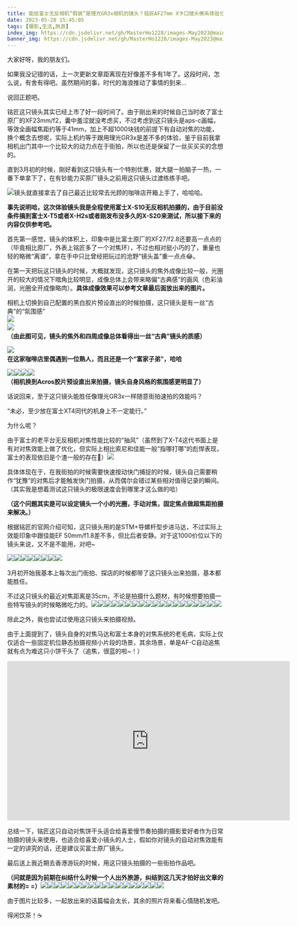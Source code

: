 ```yaml
---
title: 能给富士无反相机“假装”是理光GR3x相机的镜头？铭匠AF27mm X卡口镜头佛系体验分享
date: 2023-05-28 15:45:05
tags: [摄影,生活,旅游] 
index_img: https://cdn.jsdelivr.net/gh/MasterHo1228/images-May2023@main/IMG_1630.JPG 
banner_img: https://cdn.jsdelivr.net/gh/MasterHo1228/images-May2023@main/IMG_1630.JPG 
--- 
```


大家好呀，我的朋友们。

如果我没记错的话，上一次更新文章距离现在好像差不多有1年了。这段时间，怎么说，有舍有得吧。虽然期间的事，时代的海浪推动了事情的到来...

说回正题吧。

铭匠这只镜头其实已经上市了好一段时间了。由于刚出来的时候自己当时收了富士原厂的XF23mm/f2，囊中羞涩就没考虑买，不过考虑到这只镜头是aps-c画幅，等效全画幅焦距约等于41mm，加上不超1000块钱的前提下有自动对焦的功能，换个概念去想呢，实际上机约等于跟用理光GR3x是差不多的体验，鉴于目前我拿相机出门其中一个比较大的动力点在于街拍，所以也还是保留了一丝买买买的念想的。

直到3月初的时候，刚好看到这只镜头有一个特别优惠，就大腿一拍脑子一热，一番下单拿下了，在有钞能力买原厂镜头之前用这只镜头过渡练练手吧。

​![](https://cdn.jsdelivr.net/gh/MasterHo1228/images-May2023@main/IMG_1630.JPG "镜头就直接拿去了自己最近比较常去光顾的咖啡店开箱上手了，哈哈哈。")​

**事先说明哈，这次体验镜头我是全程使用富士X-S10无反相机拍摄的，由于目前没条件搞到富士X-T5或者X-H2s或者刚发布没多久的X-S20来测试，所以接下来的内容仅供参考吧。**

首先第一感觉，镜头的体积上，印象中是比富士原厂的XF27/f2.8还要高一点点的（毕竟相比原厂，外表上铭匠多了一个对焦环），不过也相对挺小巧的了，重量也轻的略微“离谱”，拿在手中只比曾经把玩过的沧野“镜头盖”重一点点😂。

在第一天把玩这只镜头的时候，大概就发现，这只镜头的焦外成像比较一般，光圈开的较大的情况下暗角比较明显，成像总体上会带来略偏“古典感”的画风（色彩油润，光圈全开成像略肉）。**具体成像效果可以参考文章最后面放出来的图片。**

相机上切换到自己配置的黑白胶片预设直出的时候拍摄，这只镜头是有一丝“古典”的“氛围感”  
​![](https://cdn.jsdelivr.net/gh/MasterHo1228/images-May2023@main/20230312-DSCF4401.jpg)  
​![](https://cdn.jsdelivr.net/gh/MasterHo1228/images-May2023@main/20230312-DSCF4415.jpg)  
**（由此图可见，镜头的焦外和四周成像总体看得出一丝“古典”镜头的质感）**

​![](https://cdn.jsdelivr.net/gh/MasterHo1228/images-May2023@main/20230312-DSCF4417.jpg)  
**在这家咖啡店里偶遇到一位熟人，而且还是一个“富家子弟”，哈哈**

​![](https://cdn.jsdelivr.net/gh/MasterHo1228/images-May2023@main/20230313-DSCF4435.jpg)![](https://cdn.jsdelivr.net/gh/MasterHo1228/images-May2023@main/20230312-DSCF4432.jpg)![](https://cdn.jsdelivr.net/gh/MasterHo1228/images-May2023@main/20230312-DSCF4428.jpg)​​![](https://cdn.jsdelivr.net/gh/MasterHo1228/images-May2023@main/20230312-DSCF4424.jpg)  
**（相机换到Acros胶片预设直出来拍摄，镜头自身风格的氛围感更明显了）**

话说回来，至于这只镜头能胜任像理光GR3x一样随意街拍速拍的效能吗？

“未必，至少放在富士XT4同代的机身上不一定能行。”

为什么呢？

由于富士的老平台无反相机对焦性能比较的“抽风”（虽然到了X-T4这代书面上是有对对焦效能上做了优化，但实际上相比索尼和佳能一般“指哪打哪”的彪悍表现，富士的表现依旧是个渣一般的存在🌚）​![](https://cdn.jsdelivr.net/gh/MasterHo1228/images-May2023@main/20230407-DSCF4718.jpg)​

具体体现在于，在我街拍的时候需要快速按动快门捕捉的时候，镜头自己需要稍作“犹豫”的对焦后才能触发快门拍摄，从而偶尔会错过某些相对值得记录的瞬间。（其实我是想着测试这只镜头的极限速度会到哪里才这么做的哈）

**（这个问题其实是可以设定镜头一个小的光圈，手动对焦，固定焦点做超焦距拍摄来解决。）**

根据铭匠的官网介绍可知，这只镜头用的是STM+导螺杆型步进马达，不过实际上效能印象中跟佳能EF 50mm/f1.8差不多，但比后者安静。对于这1000价位以下的镜头来说，又不是不能用，对吧~

​![](https://cdn.jsdelivr.net/gh/MasterHo1228/images-May2023@main/20230407-DSCF4695.jpg)![](https://cdn.jsdelivr.net/gh/MasterHo1228/images-May2023@main/20230407-DSCF4726.jpg)![](https://cdn.jsdelivr.net/gh/MasterHo1228/images-May2023@main/20230407-DSCF4728.jpg)![](https://cdn.jsdelivr.net/gh/MasterHo1228/images-May2023@main/20230407-DSCF4730.jpg)![](https://cdn.jsdelivr.net/gh/MasterHo1228/images-May2023@main/20230407-DSCF4732.jpg)![](https://cdn.jsdelivr.net/gh/MasterHo1228/images-May2023@main/20230407-DSCF4749.jpg)![](https://cdn.jsdelivr.net/gh/MasterHo1228/images-May2023@main/20230407-DSCF4755.jpg)![](https://cdn.jsdelivr.net/gh/MasterHo1228/images-May2023@main/20230407-DSCF4759.jpg)​

3月初开始我基本上每次出门街拍、探店的时候都带了这只镜头出来拍摄，基本都能胜任。

不过这只镜头的最近对焦距离是35cm，不论是拍摄什么题材，有时候想要拍摄一些特写镜头的时候略微吃力的。​![](https://cdn.jsdelivr.net/gh/MasterHo1228/images-May2023@main/20230407-DSCF4769.jpg)​​![](https://cdn.jsdelivr.net/gh/MasterHo1228/images-May2023@main/20230409-DSCF4961.jpg)​​![](https://cdn.jsdelivr.net/gh/MasterHo1228/images-May2023@main/20230409-DSCF4969.jpg)​​![](https://cdn.jsdelivr.net/gh/MasterHo1228/images-May2023@main/20230409-DSCF4980.jpg)​​![](https://cdn.jsdelivr.net/gh/MasterHo1228/images-May2023@main/20230409-DSCF4987.jpg)​​![](https://cdn.jsdelivr.net/gh/MasterHo1228/images-May2023@main/20230314-DSCF4485.jpg)​​![](https://cdn.jsdelivr.net/gh/MasterHo1228/images-May2023@main/20230314-DSCF4488.jpg)​​​![](https://cdn.jsdelivr.net/gh/MasterHo1228/images-May2023@main/20230323-DSCF4686.jpg)​​![](https://cdn.jsdelivr.net/gh/MasterHo1228/images-May2023@main/20230323-DSCF4662.jpg)​​![](https://cdn.jsdelivr.net/gh/MasterHo1228/images-May2023@main/20230323-DSCF4667.jpg)​​![](https://cdn.jsdelivr.net/gh/MasterHo1228/images-May2023@main/20230419-DSCF5059.jpg)​​![](https://cdn.jsdelivr.net/gh/MasterHo1228/images-May2023@main/20230419-DSCF5057.jpg)​​![](https://cdn.jsdelivr.net/gh/MasterHo1228/images-May2023@main/20230419-DSCF5054.jpg)​​![](https://cdn.jsdelivr.net/gh/MasterHo1228/images-May2023@main/20230426-DSCF5110.jpg)​​![](https://cdn.jsdelivr.net/gh/MasterHo1228/images-May2023@main/20230426-DSCF5115.jpg)​​![](https://cdn.jsdelivr.net/gh/MasterHo1228/images-May2023@main/20230426-DSCF5074.jpg)​​![](https://cdn.jsdelivr.net/gh/MasterHo1228/images-May2023@main/20230426-DSCF5087.jpg)​​![](https://cdn.jsdelivr.net/gh/MasterHo1228/images-May2023@main/20230426-DSCF5097.jpg)​​​![](https://cdn.jsdelivr.net/gh/MasterHo1228/images-May2023@main/20230426-DSCF5101.jpg)​

除此之外，我也尝试过使用这只镜头来拍摄视频。

由于上面提到了，镜头自身的对焦马达和富士本身的对焦系统的老毛病，实际上仅仅适合一些固定机位静态拍摄视频小片段的场景，其余场景，单是AF-C自动追焦就有点为难这只小饼干头了（追焦，很蓝的啦~！）

<iframe src="https://player.bilibili.com/player.html?bvid=BV17s4y1B7J2&amp;page=1" data-src="//player.bilibili.com/player.html?bvid=BV17s4y1B7J2&amp;page=1" scrolling="no" border="0" frameborder="no" framespacing="0" allowfullscreen="true" style="width: 659px; height: 371px;"></iframe>

总结一下，铭匠这只自动对焦饼干头适合给喜爱慢节奏拍摄的摄影爱好者作为日常拍摄的镜头来使用，也适合给喜爱小镜头的人士，假如你对镜头的自动对焦效能有一定的讲究的话，还是建议买富士原厂镜头。

最后送上我近期去香港游玩的时候，用这只镜头拍摄的一些街拍作品吧。

**（问就是因为前期在纠结什么时候一个人出外旅游，纠结到这几天才拍好出文章的素材的= =）**​![](https://cdn.jsdelivr.net/gh/MasterHo1228/images-May2023@main/20230522-DSCF5346.jpg)​​![](https://cdn.jsdelivr.net/gh/MasterHo1228/images-May2023@main/20230522-DSCF5347.jpg)​​![](https://cdn.jsdelivr.net/gh/MasterHo1228/images-May2023@main/20230522-DSCF5358.jpg)​​![](https://cdn.jsdelivr.net/gh/MasterHo1228/images-May2023@main/20230522-DSCF5359.jpg)​![](https://cdn.jsdelivr.net/gh/MasterHo1228/images-May2023@main/20230522-DSCF5361.jpg)​​​![](https://cdn.jsdelivr.net/gh/MasterHo1228/images-May2023@main/20230522-DSCF5484.jpg)​![](https://cdn.jsdelivr.net/gh/MasterHo1228/images-May2023@main/20230522-DSCF5492.jpg)​​​![](https://cdn.jsdelivr.net/gh/MasterHo1228/images-May2023@main/20230522-DSCF5507.jpg)​![](https://cdn.jsdelivr.net/gh/MasterHo1228/images-May2023@main/20230522-DSCF5548.jpg)​![](https://cdn.jsdelivr.net/gh/MasterHo1228/images-May2023@main/20230522-DSCF5546.jpg)​![](https://cdn.jsdelivr.net/gh/MasterHo1228/images-May2023@main/20230522-DSCF5578.jpg)​![](https://cdn.jsdelivr.net/gh/MasterHo1228/images-May2023@main/20230522-DSCF5560.jpg)​![](https://cdn.jsdelivr.net/gh/MasterHo1228/images-May2023@main/20230522-DSCF5570.jpg)​![](https://cdn.jsdelivr.net/gh/MasterHo1228/images-May2023@main/20230522-DSCF5587.jpg)​![](https://cdn.jsdelivr.net/gh/MasterHo1228/images-May2023@main/20230522-DSCF5598.jpg)​![](https://cdn.jsdelivr.net/gh/MasterHo1228/images-May2023@main/20230522-DSCF5601.jpg)​![](https://cdn.jsdelivr.net/gh/MasterHo1228/images-May2023@main/20230523-DSCF5637.jpg)​![](https://cdn.jsdelivr.net/gh/MasterHo1228/images-May2023@main/20230523-DSCF5636.jpg)​​​​​​​​​​​

由于图片比较多，一起放出来的话篇幅会太长，其余的照片将来看心情随机发吧。

得闲饮茶！☕
